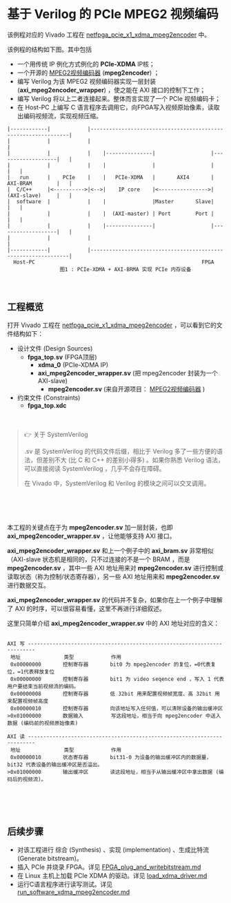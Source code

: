 # 基于 Verilog 的 PCIe MPEG2 视频编码

该例程对应的 Vivado 工程在 [netfpga_pcie_x1_xdma_mpeg2encoder](../netfpga_pcie_x1_xdma_mpeg2encoder) 中。

该例程的结构如下图。其中包括

- 一个用传统 IP 例化方式例化的 **PCIe-XDMA** IP核；
- 一个开源的 [MPEG2视频编码器](https://github.com/WangXuan95/FPGA-MPEG2-encoder) (**mpeg2encoder**) ；
- 编写 Verilog 为该 MPEG2 视频编码器实现一层封装 (**axi\_mpeg2encoder\_wrapper**) ，使之能在 AXI 接口的控制下工作；
- 编写 Verilog 将以上二者连接起来。整体而言实现了一个 PCIe 视频编码卡；
- 在 Host-PC 上编写 C 语言程序去调用它，向FPGA写入视频原始像素，读取出编码视频流，实现视频压缩。

```
|------------|            |---------------------------------------------------------------|
|            |            |                                                               |
|            |            |    |---------------|                  |-------------------|   |
|            |            |    |               |                  |                   |   |
|   run      |    PCIe    |    |   PCIe-XDMA   |       AXI4       |   AXI-BRAM        |   |
|  C/C++     |<---------->|<-->|    IP core    |<---------------->|   (AXI-slave)     |   |
|  software  |            |    |               |Master       Slave|                   |   |
|            |            |    |  (AXI-master) | Port        Port |                   |   |
|            |            |    |---------------|                  |-------------------|   |
|            |            |                                                               |
|------------|            |---------------------------------------------------------------|
  Host-PC                                                      FPGA
                 图1 : PCIe-XDMA + AXI-BRMA 实现 PCIe 内存设备
```

　

## 工程概览

打开 Vivado 工程在 [netfpga_pcie_x1_xdma_mpeg2encoder](../netfpga_pcie_x1_xdma_mpeg2encoder) ，可以看到它的文件结构如下：

- 设计文件 (Design Sources)
  - **fpga_top.sv** (FPGA顶层)
    - **xdma_0** (PCIe-XDMA IP)
    - **axi_mpeg2encoder_wrapper.sv** (把 mpeg2encoder 封装为一个 AXI-slave)
      - **mpeg2encoder.sv** (来自开源项目： [MPEG2视频编码器](https://github.com/WangXuan95/FPGA-MPEG2-encoder) )
- 约束文件 (Constraints)
  - **fpga_top.xdc** 

　

> :point_right: 关于 SystemVerilog
>
> .sv 是 SystemVerilog 的代码文件后缀，相比于 Verilog 多了一些方便的语法，但差别不大 (比 C 和 C++ 的差别小得多) 。如果你熟悉 Verilog 语法，可以直接阅读 SystemVerilog ，几乎不会存在障碍。
>
> 在 Vivado 中，SystemVerilog 和 Verilog 的模块之间可以交叉调用。

　

　

本工程的关键点在于为 **mpeg2encoder.sv** 加一层封装，也即 **axi_mpeg2encoder_wrapper.sv** ，让他能够支持 AXI 接口。

**axi_mpeg2encoder_wrapper.sv** 和上一个例子中的 **axi_bram.sv** 非常相似（AXI-slave 状态机是相同的，只不过连接的不是一个 BRAM ，而是 **mpeg2encoder.sv** ，其中一些 AXI 地址用来对 **mpeg2encoder.sv** 进行控制或读取状态（称为控制/状态寄存器），另一些 AXI 地址用来和 **mpeg2encoder.sv** 进行数据交互。

 **axi_mpeg2encoder_wrapper.sv** 的代码并不复杂，如果你在上一个例子中理解了 AXI 的时序，可以很容易看懂，这里不再进行详细叙述。

这里只简单介绍  **axi_mpeg2encoder_wrapper.sv** 中的 AXI 地址对应的含义：

```

AXI 写 ------------------------------------------------------------------------
 地址              类型            作用
 0x00000000       控制寄存器       bit0 为 mpeg2encoder 的复位，=0代表复位，=1代表释放复位
 0x00000000       控制寄存器       bit1 为 video seqence end ，写入 1 代表用户要结束当前视频流的编码。
 0x00000008       控制寄存器       低 32bit 用来配置视频帧宽度、高 32bit 用来配置视频帧高度
 0x00000010       控制寄存器       向该地址写入任何值，可以清除设备的输出缓冲区
>0x01000000       数据输入         写这段地址，相当于向 mpeg2encoder 中送入数据 (编码前的视频原始像素)

AXI 读 ------------------------------------------------------------------------
 地址              类型            作用
 0x00000010       状态寄存器       bit31-0 为设备的输出缓冲区内的数据量， bit32 代表设备的输出缓冲区是否溢出。
>0x01000000       输出缓冲区       读这段地址，相当于从输出缓冲区中拿出数据 (编码后的视频流)。
```

　

　

## 后续步骤

- 对该工程进行 综合 (Synthesis) 、实现 (implementation) 、生成比特流 (Generate bitstream)。
- 插入 PCIe 并烧录 FPGA。详见 [FPGA_plug_and_writebitstream.md](./FPGA_plug_and_writebitstream.md)
- 在 Linux 主机上加载 PCIe XDMA 的驱动。详见 [load_xdma_driver.md](./load_xdma_driver.md)
- 运行C语言程序进行读写测试。详见 [run_software_xdma_mpeg2encoder.md](./run_software_xdma_mpeg2encoder.md)

